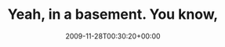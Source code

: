 ---
retweeted: false
source: <a href="http://twitter.com" rel="nofollow">Twitter Web Client</a>
entities:
  hashtags: []
  symbols: []
  user_mentions: []
  urls: []
display_text_range:
- '0'
- '132'
favorite_count: '0'
id_str: '6127345051'
truncated: false
retweet_count: '0'
id: '6127345051'
created_at: Sat Nov 28 00:30:20 +0000 2009
favorited: false
full_text: Yeah, in a basement. You know, fightin' in a basement offers a lot of difficulties.
  Number one being, you're fightin' in a basement!
lang: en
tags:
- pesos:twitter
date: '2009-11-28T00:30:20+00:00'
src: https://twitter.com/bascht/status/6127345051
original_url: https://twitter.com/bascht/status/6127345051
type: twitter_tweet
text: Yeah, in a basement. You know, fightin' in a basement offers a lot of difficulties.
  Number one being, you're fightin' in a basement!
title: 'Yeah, in a basement. You know, '

---